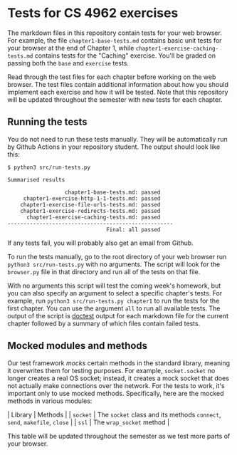 # Tests for CS 4962 exercises

The markdown files in this repository contain tests for your web browser.
For example, the file `chapter1-base-tests.md` contains basic unit tests
    for your browser at the end of Chapter 1,
    while `chapter1-exercise-caching-tests.md` contains tests
    for the "Caching" exercise.
You'll be graded on passing both the `base` and `exercise` tests.

Read through the test files for each chapter before working on the web
    browser.
The test files contain additional information about how you should
    implement each exercise and how it will be tested.
Note that this repository will be updated throughout the semester with 
   new tests for each chapter.

## Running the tests

You do not need to run these tests manually.
They will be automatically run by Github Actions in your repository student.
The output should look like this:

    $ python3 src/run-tests.py
    
    Summarised results

                      chapter1-base-tests.md: passed
         chapter1-exercise-http-1-1-tests.md: passed
        chapter1-exercise-file-urls-tests.md: passed
        chapter1-exercise-redirects-tests.md: passed
          chapter1-exercise-caching-tests.md: passed
    ----------------------------------------------------
                                   Final: all passed

If any tests fail, you will probably also get an email from Github.

To run the tests manually,
    go to the root directory of your web browser
    run `python3 src/run-tests.py` with no arguments.
The script will look for the `browser.py` file in that directory
    and run all of the tests on that file.

With no arguments this script will test the coming week's homework,
    but you can also specify an 
    argument to select a specific chapter's tests.
For example, run `python3 src/run-tests.py chapter1`
    to run the tests for the first chapter.
You can use the argument `all` to run all available tests.
The output of the script is [doctest](https://docs.python.org/3/library/doctest.html) 
    output for each markdown file for the current chapter followed by a 
    summary of which files contain failed tests.

## Mocked modules and methods

Our test framework _mocks_ certain methods in the standard library,
    meaning it overwrites them for testing purposes.
For example, `socket.socket` no longer creates a real OS socket;
    instead, it creates a mock socket that does not actually make
    connections over the network.
For the tests to work, it's important only to use mocked methods.
Specifically, here are the mocked methods in various modules:

| Library | Methods |
| `socket` | The `socket` class and its methods `connect`, `send`, `makefile`, `close` |
| `ssl` | The `wrap_socket` method |

This table will be updated throughout the semester
    as we test more parts of your browser.
